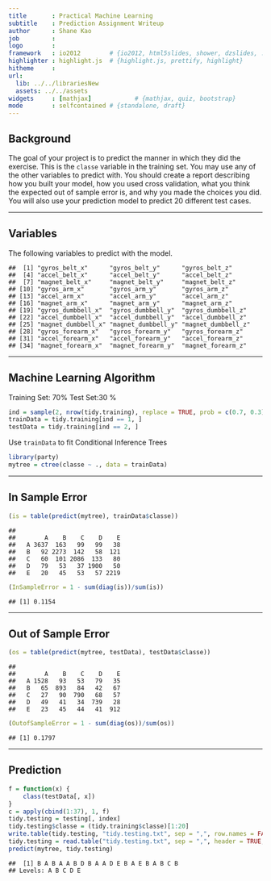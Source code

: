 ```yaml
---
title       : Practical Machine Learning
subtitle    : Prediction Assignment Writeup
author      : Shane Kao
job         : 
logo        : 
framework   : io2012        # {io2012, html5slides, shower, dzslides, ...}
highlighter : highlight.js  # {highlight.js, prettify, highlight}
hitheme     : 
url:
  lib: ../../librariesNew
  assets: ../../assets
widgets     : [mathjax]            # {mathjax, quiz, bootstrap}
mode        : selfcontained # {standalone, draft}
---
```


## Background

The goal of your project is to predict the manner in which they did the exercise. This is the `classe` variable in the training set. You may use any of the other variables to predict with. You should create a report describing how you built your model, how you used cross validation, what you think the expected out of sample error is, and why you made the choices you did. You will also use your prediction model to predict 20 different test cases.

---

## Variables

The following variables to predict with the model.

```
##  [1] "gyros_belt_x"      "gyros_belt_y"      "gyros_belt_z"     
##  [4] "accel_belt_x"      "accel_belt_y"      "accel_belt_z"     
##  [7] "magnet_belt_x"     "magnet_belt_y"     "magnet_belt_z"    
## [10] "gyros_arm_x"       "gyros_arm_y"       "gyros_arm_z"      
## [13] "accel_arm_x"       "accel_arm_y"       "accel_arm_z"      
## [16] "magnet_arm_x"      "magnet_arm_y"      "magnet_arm_z"     
## [19] "gyros_dumbbell_x"  "gyros_dumbbell_y"  "gyros_dumbbell_z" 
## [22] "accel_dumbbell_x"  "accel_dumbbell_y"  "accel_dumbbell_z" 
## [25] "magnet_dumbbell_x" "magnet_dumbbell_y" "magnet_dumbbell_z"
## [28] "gyros_forearm_x"   "gyros_forearm_y"   "gyros_forearm_z"  
## [31] "accel_forearm_x"   "accel_forearm_y"   "accel_forearm_z"  
## [34] "magnet_forearm_x"  "magnet_forearm_y"  "magnet_forearm_z"
```


---

## Machine Learning Algorithm

Training Set: 70%
Test Set:30 %

```r
ind = sample(2, nrow(tidy.training), replace = TRUE, prob = c(0.7, 0.3))
trainData = tidy.training[ind == 1, ]
testData = tidy.training[ind == 2, ]
```

Use `trainData` to fit Conditional Inference Trees 


```r
library(party)
mytree = ctree(classe ~ ., data = trainData)
```


---

## In Sample Error


```r
(is = table(predict(mytree), trainData$classe))
```

```
##    
##        A    B    C    D    E
##   A 3637  163   99   99   38
##   B   92 2273  142   58  121
##   C   60  101 2086  133   80
##   D   79   53   37 1900   50
##   E   20   45   53   57 2219
```

```r
(InSampleError = 1 - sum(diag(is))/sum(is))
```

```
## [1] 0.1154
```


---

## Out of Sample Error


```r
(os = table(predict(mytree, testData), testData$classe))
```

```
##    
##        A    B    C    D    E
##   A 1528   93   53   79   35
##   B   65  893   84   42   67
##   C   27   90  790   68   57
##   D   49   41   34  739   28
##   E   23   45   44   41  912
```

```r
(OutofSampleError = 1 - sum(diag(os))/sum(os))
```

```
## [1] 0.1797
```


---

## Prediction


```r
f = function(x) {
    class(testData[, x])
}
c = apply(cbind(1:37), 1, f)
tidy.testing = testing[, index]
tidy.testing$classe = (tidy.training$classe)[1:20]
write.table(tidy.testing, "tidy.testing.txt", sep = ",", row.names = FALSE)
tidy.testing = read.table("tidy.testing.txt", sep = ",", header = TRUE, colClasses = c)
predict(mytree, tidy.testing)
```

```
##  [1] B A B A A B D B A A D E B A E B A B C B
## Levels: A B C D E
```


